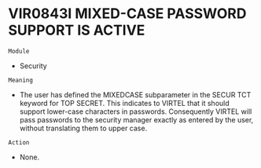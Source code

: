 # VIR0843I MIXED-CASE PASSWORD SUPPORT IS ACTIVE

`Module`
- Security

`Meaning`
- The user has defined the MIXEDCASE subparameter in the SECUR TCT keyword for TOP SECRET. This indicates to VIRTEL that it should support lower-case characters in passwords. Consequently VIRTEL will pass passwords to the security manager exactly as entered by the user, without translating them to upper case.

`Action`
- None.

